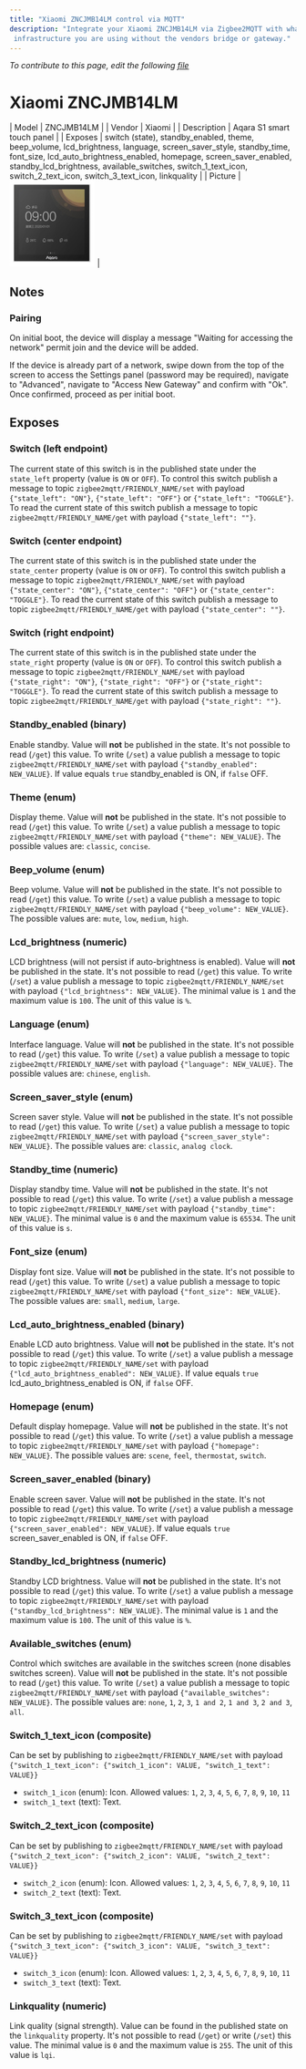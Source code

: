 ```yaml
---
title: "Xiaomi ZNCJMB14LM control via MQTT"
description: "Integrate your Xiaomi ZNCJMB14LM via Zigbee2MQTT with whatever smart home
 infrastructure you are using without the vendors bridge or gateway."
---
```


*To contribute to this page, edit the following
[file](https://github.com/Koenkk/zigbee2mqtt.io/blob/master/docs/devices/ZNCJMB14LM.md)*

# Xiaomi ZNCJMB14LM

| Model | ZNCJMB14LM  |
| Vendor  | Xiaomi  |
| Description | Aqara S1 smart touch panel |
| Exposes | switch (state), standby_enabled, theme, beep_volume, lcd_brightness, language, screen_saver_style, standby_time, font_size, lcd_auto_brightness_enabled, homepage, screen_saver_enabled, standby_lcd_brightness, available_switches, switch_1_text_icon, switch_2_text_icon, switch_3_text_icon, linkquality |
| Picture | ![Xiaomi ZNCJMB14LM](../images/devices/ZNCJMB14LM.jpg) |

## Notes


### Pairing
On initial boot, the device will display a message "Waiting for accessing the network" permit join and the device will be added.

If the device is already part of a network, swipe down from the top of the screen to access the Settings panel (password may be required), navigate to "Advanced", navigate to "Access New Gateway" and confirm with "Ok".
Once confirmed, proceed as per initial boot.



## Exposes

### Switch (left endpoint)
The current state of this switch is in the published state under the `state_left` property (value is `ON` or `OFF`).
To control this switch publish a message to topic `zigbee2mqtt/FRIENDLY_NAME/set` with payload `{"state_left": "ON"}`, `{"state_left": "OFF"}` or `{"state_left": "TOGGLE"}`.
To read the current state of this switch publish a message to topic `zigbee2mqtt/FRIENDLY_NAME/get` with payload `{"state_left": ""}`.

### Switch (center endpoint)
The current state of this switch is in the published state under the `state_center` property (value is `ON` or `OFF`).
To control this switch publish a message to topic `zigbee2mqtt/FRIENDLY_NAME/set` with payload `{"state_center": "ON"}`, `{"state_center": "OFF"}` or `{"state_center": "TOGGLE"}`.
To read the current state of this switch publish a message to topic `zigbee2mqtt/FRIENDLY_NAME/get` with payload `{"state_center": ""}`.

### Switch (right endpoint)
The current state of this switch is in the published state under the `state_right` property (value is `ON` or `OFF`).
To control this switch publish a message to topic `zigbee2mqtt/FRIENDLY_NAME/set` with payload `{"state_right": "ON"}`, `{"state_right": "OFF"}` or `{"state_right": "TOGGLE"}`.
To read the current state of this switch publish a message to topic `zigbee2mqtt/FRIENDLY_NAME/get` with payload `{"state_right": ""}`.

### Standby_enabled (binary)
Enable standby.
Value will **not** be published in the state.
It's not possible to read (`/get`) this value.
To write (`/set`) a value publish a message to topic `zigbee2mqtt/FRIENDLY_NAME/set` with payload `{"standby_enabled": NEW_VALUE}`.
If value equals `true` standby_enabled is ON, if `false` OFF.

### Theme (enum)
Display theme.
Value will **not** be published in the state.
It's not possible to read (`/get`) this value.
To write (`/set`) a value publish a message to topic `zigbee2mqtt/FRIENDLY_NAME/set` with payload `{"theme": NEW_VALUE}`.
The possible values are: `classic`, `concise`.

### Beep_volume (enum)
Beep volume.
Value will **not** be published in the state.
It's not possible to read (`/get`) this value.
To write (`/set`) a value publish a message to topic `zigbee2mqtt/FRIENDLY_NAME/set` with payload `{"beep_volume": NEW_VALUE}`.
The possible values are: `mute`, `low`, `medium`, `high`.

### Lcd_brightness (numeric)
LCD brightness (will not persist if auto-brightness is enabled).
Value will **not** be published in the state.
It's not possible to read (`/get`) this value.
To write (`/set`) a value publish a message to topic `zigbee2mqtt/FRIENDLY_NAME/set` with payload `{"lcd_brightness": NEW_VALUE}`.
The minimal value is `1` and the maximum value is `100`.
The unit of this value is `%`.

### Language (enum)
Interface language.
Value will **not** be published in the state.
It's not possible to read (`/get`) this value.
To write (`/set`) a value publish a message to topic `zigbee2mqtt/FRIENDLY_NAME/set` with payload `{"language": NEW_VALUE}`.
The possible values are: `chinese`, `english`.

### Screen_saver_style (enum)
Screen saver style.
Value will **not** be published in the state.
It's not possible to read (`/get`) this value.
To write (`/set`) a value publish a message to topic `zigbee2mqtt/FRIENDLY_NAME/set` with payload `{"screen_saver_style": NEW_VALUE}`.
The possible values are: `classic`, `analog clock`.

### Standby_time (numeric)
Display standby time.
Value will **not** be published in the state.
It's not possible to read (`/get`) this value.
To write (`/set`) a value publish a message to topic `zigbee2mqtt/FRIENDLY_NAME/set` with payload `{"standby_time": NEW_VALUE}`.
The minimal value is `0` and the maximum value is `65534`.
The unit of this value is `s`.

### Font_size (enum)
Display font size.
Value will **not** be published in the state.
It's not possible to read (`/get`) this value.
To write (`/set`) a value publish a message to topic `zigbee2mqtt/FRIENDLY_NAME/set` with payload `{"font_size": NEW_VALUE}`.
The possible values are: `small`, `medium`, `large`.

### Lcd_auto_brightness_enabled (binary)
Enable LCD auto brightness.
Value will **not** be published in the state.
It's not possible to read (`/get`) this value.
To write (`/set`) a value publish a message to topic `zigbee2mqtt/FRIENDLY_NAME/set` with payload `{"lcd_auto_brightness_enabled": NEW_VALUE}`.
If value equals `true` lcd_auto_brightness_enabled is ON, if `false` OFF.

### Homepage (enum)
Default display homepage.
Value will **not** be published in the state.
It's not possible to read (`/get`) this value.
To write (`/set`) a value publish a message to topic `zigbee2mqtt/FRIENDLY_NAME/set` with payload `{"homepage": NEW_VALUE}`.
The possible values are: `scene`, `feel`, `thermostat`, `switch`.

### Screen_saver_enabled (binary)
Enable screen saver.
Value will **not** be published in the state.
It's not possible to read (`/get`) this value.
To write (`/set`) a value publish a message to topic `zigbee2mqtt/FRIENDLY_NAME/set` with payload `{"screen_saver_enabled": NEW_VALUE}`.
If value equals `true` screen_saver_enabled is ON, if `false` OFF.

### Standby_lcd_brightness (numeric)
Standby LCD brightness.
Value will **not** be published in the state.
It's not possible to read (`/get`) this value.
To write (`/set`) a value publish a message to topic `zigbee2mqtt/FRIENDLY_NAME/set` with payload `{"standby_lcd_brightness": NEW_VALUE}`.
The minimal value is `1` and the maximum value is `100`.
The unit of this value is `%`.

### Available_switches (enum)
Control which switches are available in the switches screen (none disables switches screen).
Value will **not** be published in the state.
It's not possible to read (`/get`) this value.
To write (`/set`) a value publish a message to topic `zigbee2mqtt/FRIENDLY_NAME/set` with payload `{"available_switches": NEW_VALUE}`.
The possible values are: `none`, `1`, `2`, `3`, `1 and 2`, `1 and 3`, `2 and 3`, `all`.

### Switch_1_text_icon (composite)
Can be set by publishing to `zigbee2mqtt/FRIENDLY_NAME/set` with payload `{"switch_1_text_icon": {"switch_1_icon": VALUE, "switch_1_text": VALUE}}`
- `switch_1_icon` (enum): Icon. Allowed values: `1`, `2`, `3`, `4`, `5`, `6`, `7`, `8`, `9`, `10`, `11`
- `switch_1_text` (text): Text. 

### Switch_2_text_icon (composite)
Can be set by publishing to `zigbee2mqtt/FRIENDLY_NAME/set` with payload `{"switch_2_text_icon": {"switch_2_icon": VALUE, "switch_2_text": VALUE}}`
- `switch_2_icon` (enum): Icon. Allowed values: `1`, `2`, `3`, `4`, `5`, `6`, `7`, `8`, `9`, `10`, `11`
- `switch_2_text` (text): Text. 

### Switch_3_text_icon (composite)
Can be set by publishing to `zigbee2mqtt/FRIENDLY_NAME/set` with payload `{"switch_3_text_icon": {"switch_3_icon": VALUE, "switch_3_text": VALUE}}`
- `switch_3_icon` (enum): Icon. Allowed values: `1`, `2`, `3`, `4`, `5`, `6`, `7`, `8`, `9`, `10`, `11`
- `switch_3_text` (text): Text. 

### Linkquality (numeric)
Link quality (signal strength).
Value can be found in the published state on the `linkquality` property.
It's not possible to read (`/get`) or write (`/set`) this value.
The minimal value is `0` and the maximum value is `255`.
The unit of this value is `lqi`.


